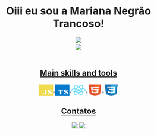 <h1  align="center"> Oiii eu sou a Mariana Negrão Trancoso!</h1>

<div align="center">
  <a href="https://github.com/mari-trancoso">
  <img height="180em" src="https://github-readme-stats.vercel.app/api?username=mari-trancoso&show_icons=true&theme=dracula&include_all_commits=true&count_private=true"/>
</div>
 
 <div align="center">
  <a href="https://github.com/mari-trancoso">
  <img height="180em" src="https://github-readme-stats.vercel.app/api/top-langs/?username=anuraghazra&layout=compact"/>
 </div>
 
 <div align="center" style="display: inline_block"><br>
 <h2>Main skills and tools</h2>
  <img align="center" alt="Js" height="30" width="40" src="https://raw.githubusercontent.com/devicons/devicon/master/icons/javascript/javascript-plain.svg">
  <img align="center" alt="Ts" height="30" width="40" src="https://raw.githubusercontent.com/devicons/devicon/master/icons/typescript/typescript-plain.svg">
  <img align="center" alt="React" height="30" width="40" src="https://raw.githubusercontent.com/devicons/devicon/master/icons/react/react-original.svg">
  <img align="center" alt="HTML" height="30" width="40" src="https://raw.githubusercontent.com/devicons/devicon/master/icons/html5/html5-original.svg">
  <img align="center" alt="CSS" height="30" width="40" src="https://raw.githubusercontent.com/devicons/devicon/master/icons/css3/css3-original.svg">
  
</div>

<div align="center"> 
 <h2>Contatos</h2>
  <a href = "mailto:mnegraotrancoso@gmail.com"><img src="https://img.shields.io/badge/-Gmail-%23333?style=for-the-badge&logo=gmail&logoColor=white" target="_blank"></a>
  <a href="https://www.linkedin.com/in/mariananegraotrancoso/" target="_blank"><img src="https://img.shields.io/badge/-LinkedIn-%230077B5?style=for-the-badge&logo=linkedin&logoColor=white" target="_blank"></a> 
</div>







  

